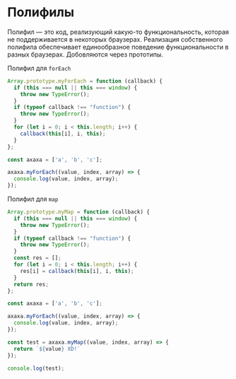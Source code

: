 # Полифилы

Полифил — это код, реализующий какую-то функциональность, которая не поддерживается в некоторых браузерах. Реализация собственного полифила обеспечивает единообразное поведение функциональности в разных браузерах. Добовляются через прототипы.

Полифил для `forEach`
```js
Array.prototype.myForEach = function (callback) {
  if (this === null || this === window) {
    throw new TypeError();
  }
  if (typeof callback !== "function") {
    throw new TypeError();
  }
  for (let i = 0; i < this.length; i++) {
    callback(this[i], i, this);
  }
};

const axaxa = ['a', 'b', 'c'];

axaxa.myForEach((value, index, array) => {
  console.log(value, index, array);
});
```

Полифил для `map`
```js
Array.prototype.myMap = function (callback) {
  if (this === null || this === window) {
    throw new TypeError();
  }
  if (typeof callback !== "function") {
    throw new TypeError();
  }
  const res = [];
  for (let i = 0; i < this.length; i++) {
    res[i] = callback(this[i], i, this);
  }
  return res;
};

const axaxa = ['a', 'b', 'c'];

axaxa.myForEach((value, index, array) => {
  console.log(value, index, array);
});

const test = axaxa.myMap((value, index, array) => {
  return `${value} XD!`
});

console.log(test);
```
